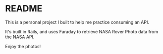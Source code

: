 # README
This is a personal project I built to help me practice consuming an API.

It's built in Rails, and uses Faraday to retrieve NASA Rover Photo data from the NASA API.

Enjoy the photos!
